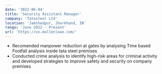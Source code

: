```yaml
---
date: '2022-06-04'
title: 'Security Assistant Manager'
company: 'Tatasteel Ltd'
location: 'Jamshedpur, Jharkhand, IN'
range: 'June 2022 - Present'
url: 'https://us.mullenlowe.com/'
---
```


- Recomended manpower reduction at gates by analysing Time based Footfall analysis inside tata steel premises
- Conducted crime analysis to identify high-risk areas for criminal activity and developed strategies to improve safety and security on company premises